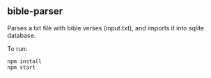 ## bible-parser

Parses a txt file with bible verses (input.txt), and imports it into sqlite database.

To run:

```
npm install
npm start
```
